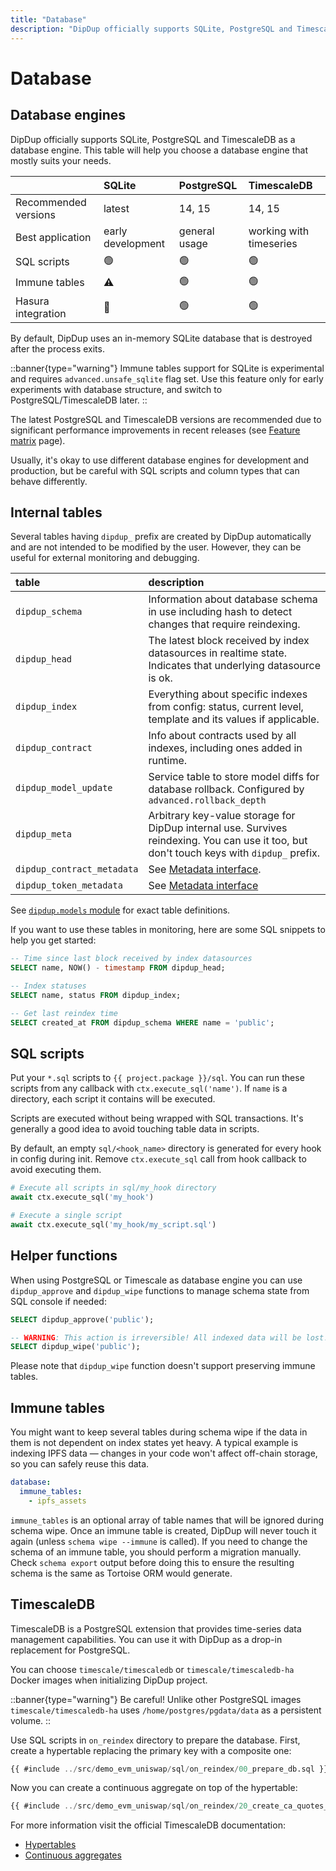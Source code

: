 ```yaml
---
title: "Database"
description: "DipDup officially supports SQLite, PostgreSQL and TimescaleDB as a database engine. This table will help you choose a database engine that mostly suits your needs."
---
```


# Database

## Database engines

DipDup officially supports SQLite, PostgreSQL and TimescaleDB as a database engine. This table will help you choose a database engine that mostly suits your needs.

|                      | SQLite            | PostgreSQL    | TimescaleDB             |
|:-------------------- |:----------------- |:------------- |:----------------------- |
| Recommended versions | latest            | 14, 15        | 14, 15                  |
| Best application     | early development | general usage | working with timeseries |
| SQL scripts          | 🟢                | 🟢            | 🟢                      |
| Immune tables        | ⚠️                | 🟢            | 🟢                      |
| Hasura integration   | 🔴                | 🟢            | 🟢                      |

By default, DipDup uses an in-memory SQLite database that is destroyed after the process exits.

::banner{type="warning"}
Immune tables support for SQLite is experimental and requires `advanced.unsafe_sqlite` flag set. Use this feature only for early experiments with database structure, and switch to PostgreSQL/TimescaleDB later.
::

The latest PostgreSQL and TimescaleDB versions are recommended due to significant performance improvements in recent releases (see [Feature matrix](https://www.postgresql.org/about/featurematrix/) page).

Usually, it's okay to use different database engines for development and production, but be careful with SQL scripts and column types that can behave differently.

## Internal tables

Several tables having `dipdup_` prefix are created by DipDup automatically and are not intended to be modified by the user. However, they can be useful for external monitoring and debugging.

| table                      | description                                                                                                                               |
|:-------------------------- |:----------------------------------------------------------------------------------------------------------------------------------------- |
| `dipdup_schema`            | Information about database schema in use including hash to detect changes that require reindexing.                                        |
| `dipdup_head`              | The latest block received by index datasources in realtime state. Indicates that underlying datasource is ok.                             |
| `dipdup_index`             | Everything about specific indexes from config: status, current level, template and its values if applicable.                              |
| `dipdup_contract`          | Info about contracts used by all indexes, including ones added in runtime.                                                                |
| `dipdup_model_update`      | Service table to store model diffs for database rollback. Configured by `advanced.rollback_depth`                                         |
| `dipdup_meta`              | Arbitrary key-value storage for DipDup internal use. Survives reindexing. You can use it too, but don't touch keys with `dipdup_` prefix. |
| `dipdup_contract_metadata` | See [Metadata interface](../5.advanced/11.metadata-interface.md).                                                                      |
| `dipdup_token_metadata`    | See [Metadata interface](../5.advanced/11.metadata-interface.md)                                                                           |

See [`dipdup.models` module](https://github.com/dipdup-io/dipdup/blob/next/src/dipdup/models/__init__.py) for exact table definitions.

If you want to use these tables in monitoring, here are some SQL snippets to help you get started:

```sql
-- Time since last block received by index datasources
SELECT name, NOW() - timestamp FROM dipdup_head;

-- Index statuses
SELECT name, status FROM dipdup_index;

-- Get last reindex time
SELECT created_at FROM dipdup_schema WHERE name = 'public';
```

## SQL scripts

Put your `*.sql` scripts to `{{ project.package }}/sql`. You can run these scripts from any callback with `ctx.execute_sql('name')`. If `name` is a directory, each script it contains will be executed.

Scripts are executed without being wrapped with SQL transactions. It's generally a good idea to avoid touching table data in scripts.

By default, an empty `sql/<hook_name>` directory is generated for every hook in config during init. Remove `ctx.execute_sql` call from hook callback to avoid executing them.

```python
# Execute all scripts in sql/my_hook directory
await ctx.execute_sql('my_hook')

# Execute a single script
await ctx.execute_sql('my_hook/my_script.sql')
```

## Helper functions

When using PostgreSQL or Timescale as database engine you can use `dipdup_approve` and `dipdup_wipe` functions to manage schema state from SQL console if needed:

```sql
SELECT dipdup_approve('public');

-- WARNING: This action is irreversible! All indexed data will be lost!
SELECT dipdup_wipe('public');
```

Please note that `dipdup_wipe` function doesn't support preserving immune tables.

## Immune tables

You might want to keep several tables during schema wipe if the data in them is not dependent on index states yet heavy. A typical example is indexing IPFS data — changes in your code won't affect off-chain storage, so you can safely reuse this data.

```yaml [dipdup.yaml]
database:
  immune_tables:
    - ipfs_assets
```

`immune_tables` is an optional array of table names that will be ignored during schema wipe. Once an immune table is created, DipDup will never touch it again (unless `schema wipe --immune` is called). If you need to change the schema of an immune table, you should perform a migration manually. Check `schema export` output before doing this to ensure the resulting schema is the same as Tortoise ORM would generate.

## TimescaleDB

TimescaleDB is a PostgreSQL extension that provides time-series data management capabilities. You can use it with DipDup as a drop-in replacement for PostgreSQL.

You can choose `timescale/timescaledb` or `timescale/timescaledb-ha` Docker images when initializing DipDup project.

::banner{type="warning"}
Be careful! Unlike other PostgreSQL images `timescale/timescaledb-ha` uses `/home/postgres/pgdata/data` as a persistent volume.
::

Use SQL scripts in `on_reindex` directory to prepare the database. First, create a hypertable replacing the primary key with a composite one:

```sql [sql/on_reindex/00_prepare_db.sql]
{{ #include ../src/demo_evm_uniswap/sql/on_reindex/00_prepare_db.sql }}
```

Now you can create a continuous aggregate on top of the hypertable:

```sql [sql/on_reindex/20_create_ca_quotes_1m.sql]
{{ #include ../src/demo_evm_uniswap/sql/on_reindex/20_create_ca_quotes_1m.sql }}
```

For more information visit the official TimescaleDB documentation:

- [Hypertables](https://docs.timescale.com/use-timescale/latest/hypertables/)
- [Continuous aggregates](https://docs.timescale.com/use-timescale/latest/continuous-aggregates/)
